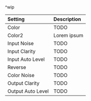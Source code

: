 ^wip

| Setting               | Description |
| :-------------------- | :---------- |
| Color             | TODO        |
| Color2            | Lorem ipsum |
| Input Noise       | TODO        |
| Input Clarity     | TODO        |
| Input Auto Level  | TODO        |
| Reverse           | TODO        |
| Color Noise       | TODO        |
| Output Clarity    | TODO        |
| Output Auto Level | TODO        |